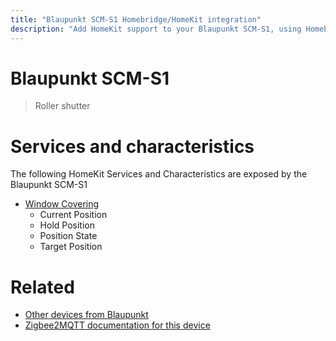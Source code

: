 ```yaml
---
title: "Blaupunkt SCM-S1 Homebridge/HomeKit integration"
description: "Add HomeKit support to your Blaupunkt SCM-S1, using Homebridge, Zigbee2MQTT and homebridge-z2m."
---
```

<!---
This file has been GENERATED using src/docgen/docgen.ts
DO NOT EDIT THIS FILE MANUALLY!
-->
# Blaupunkt SCM-S1
> Roller shutter


# Services and characteristics
The following HomeKit Services and Characteristics are exposed by
the Blaupunkt SCM-S1

* [Window Covering](../../cover.md)
  * Current Position
  * Hold Position
  * Position State
  * Target Position


# Related
* [Other devices from Blaupunkt](../index.md#blaupunkt)
* [Zigbee2MQTT documentation for this device](https://www.zigbee2mqtt.io/devices/SCM-S1.html)